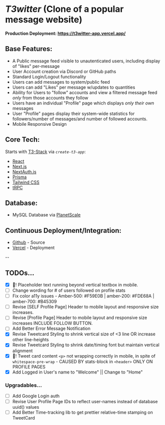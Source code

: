# _T3witter_ (Clone of a popular message website)

**Production Deployment: https://t3witter-app.vercel.app/**

## Base Features:

- A Public message feed visible to unautenticated users, including display of "likes" per-message
- User Account creation via Discord or GitHub paths
- Standard Login/Logout functionality
- Users can add messages to system/public feed
- Users can add "Likes" per message w/updates to quantities
- Ability for Users to "follow" accounts and view a filtered message feed _only_ from those accounts they follow
- Users have an individual "Profile" page which displays _only their own_ messages
- User "Profile" pages display their system-wide statistics for followers/number of messages/and number of followed accounts.
- Mobile Responsive Design

## Core Tech:

Starts with [T3-Stack](https://create.t3.gg/) via _`create-t3-app`_:

- [React](https://react.dev/)
- [Next.js](https://nextjs.org)
- [NextAuth.js](https://next-auth.js.org)
- [Prisma](https://prisma.io)
- [Tailwind CSS](https://tailwindcss.com)
- [tRPC](https://trpc.io)

## Database:

- MySQL Database via [PlanetScale](https://planetscale.org)

## Continuous Deployment/Integration:

- [Github](https://github.com/r-i-c-h/t3witter-app) - Source
- [Vercel](https://vercel.com) - Deployment

--

## TODOs...

- [x] 🐛! Placeholder text running beyond vertical textbox in mobile.
- [ ] Change wording for # of users followed on profile stats
- [ ] Fix color a11y issues - Amber-500: #F59E0B | amber-200: #FDE68A | amber-700: #B45309
- [ ] Revise [SELF Profile Page] Header to mobile layout and responsive size increases.
- [ ] Revise [Profile Page] Header to mobile layout and responsive size increases INCLUDE FOLLOW BUTTON.
- [ ] Add Better Error Message Notification
- [x] Revise Tweetcard Styling to shrink vertical size of <3 line OR increase other line-heights
- [x] Revise Tweetcard Styling to shrink date/timing font but maintain vertical alignment
- [x] 🐛! Tweet card content `<p>` not wrapping correctly in mobile, in spite of `whitespace-pre-wrap` - CAUSED BY stats-block in `<header>` ONLY ON PROFILE PAGES
- [x] Add Logged in User's name to "Welcome" || Change to "Home"

### Upgradables...

- [ ] Add Google Login auth
- [ ] Revise User Profile Page IDs to reflect user-names instead of database uuid() values
- [ ] Add Better Time-tracking lib to get prettier relative-time stamping on TweetCard
